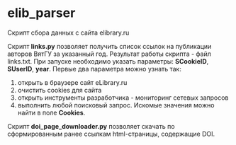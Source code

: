 # elib_parser
Скрипт сбора данных с сайта elibrary.ru

Скрипт **links.py** позволяет получить список ссылок на публикации авторов ВятГУ за указанный год. Результат работы скрипта - файл links.txt. При запуске необходимо указать параметры: **SCookieID**, **SUserID**, **year**. Первые два параметра можно узнать так:
1. открыть в браузере сайт eLibrary.ru
2. очистить cookies для сайта
3. открыть инструменты разработчика - мониторинг сетевых запросов
4. выполнить любой поисковый запрос. Искомые значения можно найти в поле **Cookies**.

Скрипт **doi_page_downloader.py** позволяет скачать по сформированным ранее ссылкам html-страницы, содержащие DOI.
